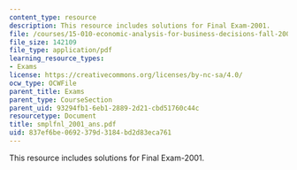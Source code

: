 ```yaml
---
content_type: resource
description: This resource includes solutions for Final Exam-2001.
file: /courses/15-010-economic-analysis-for-business-decisions-fall-2004/837ef6be0692379d3184bd2d83eca761_smplfnl_2001_ans.pdf
file_size: 142109
file_type: application/pdf
learning_resource_types:
- Exams
license: https://creativecommons.org/licenses/by-nc-sa/4.0/
ocw_type: OCWFile
parent_title: Exams
parent_type: CourseSection
parent_uid: 93294fb1-6eb1-2889-2d21-cbd51760c44c
resourcetype: Document
title: smplfnl_2001_ans.pdf
uid: 837ef6be-0692-379d-3184-bd2d83eca761
---
```

This resource includes solutions for Final Exam-2001.